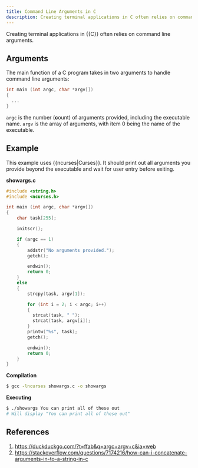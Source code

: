 ```yaml
---
title: Command Line Arguments in C
description: Creating terminal applications in C often relies on command line arguments.
---
```


Creating terminal applications in {{C}} often relies on command line arguments.

## Arguments

The main function of a C program takes in two arguments to handle command line arguments:

```c
int main (int argc, char *argv[])
{
  ...
}
```

`argc` is the number (**c**ount) of arguments provided, including the executable name. `argv` is the array of arguments, with item 0 being the name of the executable.

## Example

This example uses {{ncurses|Curses}}. It should print out all arguments you provide beyond the executable and wait for user entry before exiting.

**showargs.c**

```c
#include <string.h>
#include <ncurses.h>

int main (int argc, char *argv[])
{
    char task[255];

    initscr();

    if (argc == 1)
    {
        addstr("No arguments provided.");
        getch();

        endwin();
        return 0;
    }
    else
    {
        strcpy(task, argv[1]);

        for (int i = 2; i < argc; i++)
        {
          strcat(task, " ");
          strcat(task, argv[i]);
        }
        printw("%s", task);
        getch();

        endwin();
        return 0;
    }
}
```

**Compilation**

```bash
$ gcc -lncurses showargs.c -o showargs
```

**Executing**

```bash
$ ./showargs You can print all of these out
# Will display "You can print all of these out"
```

## References

1. https://duckduckgo.com/?t=ffab&q=argc+argv+c&ia=web
1. https://stackoverflow.com/questions/7174216/how-can-i-concatenate-arguments-in-to-a-string-in-c
